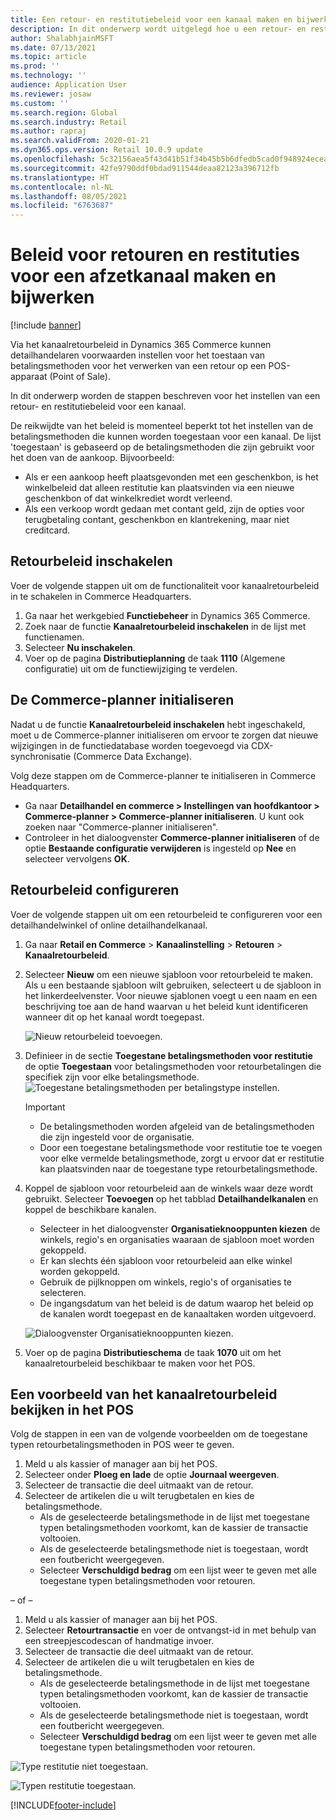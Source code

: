 ```yaml
---
title: Een retour- en restitutiebeleid voor een kanaal maken en bijwerken
description: In dit onderwerp wordt uitgelegd hoe u een retour- en restitutiebeleid instelt voor een kanaal.
author: ShalabhjainMSFT
ms.date: 07/13/2021
ms.topic: article
ms.prod: ''
ms.technology: ''
audience: Application User
ms.reviewer: josaw
ms.custom: ''
ms.search.region: Global
ms.search.industry: Retail
ms.author: rapraj
ms.search.validFrom: 2020-01-21
ms.dyn365.ops.version: Retail 10.0.9 update
ms.openlocfilehash: 5c32156aea5f43d41b51f34b45b5b6dfedb5cad0f948924ecea9b3d89e6bb402
ms.sourcegitcommit: 42fe9790ddf0bdad911544deaa82123a396712fb
ms.translationtype: HT
ms.contentlocale: nl-NL
ms.lasthandoff: 08/05/2021
ms.locfileid: "6763687"
---
```

# <a name="create-and-update-a-returns-and-refunds-policy-for-a-channel"></a>Beleid voor retouren en restituties voor een afzetkanaal maken en bijwerken

[!include [banner](includes/banner.md)]

Via het kanaalretourbeleid in Dynamics 365 Commerce kunnen detailhandelaren voorwaarden instellen voor het toestaan van betalingsmethoden voor het verwerken van een retour op een POS-apparaat (Point of Sale).  

In dit onderwerp worden de stappen beschreven voor het instellen van een retour- en restitutiebeleid voor een kanaal.

De reikwijdte van het beleid is momenteel beperkt tot het instellen van de betalingsmethoden die kunnen worden toegestaan voor een kanaal. De lijst 'toegestaan' is gebaseerd op de betalingsmethoden die zijn gebruikt voor het doen van de aankoop. Bijvoorbeeld:

- Als er een aankoop heeft plaatsgevonden met een geschenkbon, is het winkelbeleid dat alleen restitutie kan plaatsvinden via een nieuwe geschenkbon of dat winkelkrediet wordt verleend. 
- Als een verkoop wordt gedaan met contant geld, zijn de opties voor terugbetaling contant, geschenkbon en klantrekening, maar niet creditcard. 

## <a name="enable-return-policy"></a>Retourbeleid inschakelen

Voer de volgende stappen uit om de functionaliteit voor kanaalretourbeleid in te schakelen in Commerce Headquarters.

1. Ga naar het werkgebied **Functiebeheer** in Dynamics 365 Commerce.
1. Zoek naar de functie **Kanaalretourbeleid inschakelen** in de lijst met functienamen.
1. Selecteer **Nu inschakelen**.
1. Voer op de pagina **Distributieplanning** de taak **1110** (Algemene configuratie) uit om de functiewijziging te verdelen.

## <a name="initialize-the-commerce-scheduler"></a>De Commerce-planner initialiseren

Nadat u de functie **Kanaalretourbeleid inschakelen** hebt ingeschakeld, moet u de Commerce-planner initialiseren om ervoor te zorgen dat nieuwe wijzigingen in de functiedatabase worden toegevoegd via CDX-synchronisatie (Commerce Data Exchange). 

Volg deze stappen om de Commerce-planner te initialiseren in Commerce Headquarters.

- Ga naar **Detailhandel en commerce \> Instellingen van hoofdkantoor \> Commerce-planner \> Commerce-planner initialiseren**. U kunt ook zoeken naar "Commerce-planner initialiseren".
- Controleer in het dialoogvenster **Commerce-planner initialiseren** of de optie **Bestaande configuratie verwijderen** is ingesteld op **Nee** en selecteer vervolgens **OK**.

## <a name="configure-return-policy"></a>Retourbeleid configureren

Voer de volgende stappen uit om een retourbeleid te configureren voor een detailhandelwinkel of online detailhandelkanaal.

1. Ga naar **Retail en Commerce** \> **Kanaalinstelling** \> **Retouren** \> **Kanaalretourbeleid**.

1. Selecteer **Nieuw** om een nieuwe sjabloon voor retourbeleid te maken. Als u een bestaande sjabloon wilt gebruiken, selecteert u de sjabloon in het linkerdeelvenster. Voor nieuwe sjablonen voegt u een naam en een beschrijving toe aan de hand waarvan u het beleid kunt identificeren wanneer dit op het kanaal wordt toegepast.

   ![Nieuw retourbeleid toevoegen.](media/Return-policy-page1.png)
     
   
1. Definieer in de sectie **Toegestane betalingsmethoden voor restitutie** de optie **Toegestaan** voor betalingsmethoden voor retourbetalingen die specifiek zijn voor elke betalingsmethode.
   ![Toegestane betalingsmethoden per betalingstype instellen.](media/Return-policy-page2.png)
   
    > [!IMPORTANT]
    > - De betalingsmethoden worden afgeleid van de betalingsmethoden die zijn ingesteld voor de organisatie.
    > - Door een toegestane betalingsmethode voor restitutie toe te voegen voor elke vermelde betalingsmethode, zorgt u ervoor dat er restitutie kan plaatsvinden naar de toegestane type retourbetalingsmethode.
    
1. Koppel de sjabloon voor retourbeleid aan de winkels waar deze wordt gebruikt. Selecteer **Toevoegen** op het tabblad **Detailhandelkanalen** en koppel de beschikbare kanalen. 

    - Selecteer in het dialoogvenster **Organisatieknooppunten kiezen** de winkels, regio's en organisaties waaraan de sjabloon moet worden gekoppeld.
    - Er kan slechts één sjabloon voor retourbeleid aan elke winkel worden gekoppeld.
    - Gebruik de pijlknoppen om winkels, regio's of organisaties te selecteren.
    - De ingangsdatum van het beleid is de datum waarop het beleid op de kanalen wordt toegepast en de kanaaltaken worden uitgevoerd. 

    ![Dialoogvenster Organisatieknooppunten kiezen.](media/Return-policy-page3.png)

1. Voer op de pagina **Distributieschema** de taak **1070** uit om het kanaalretourbeleid beschikbaar te maken voor het POS.

## <a name="preview-the-channel-return-policy-in-the-pos"></a>Een voorbeeld van het kanaalretourbeleid bekijken in het POS

Volg de stappen in een van de volgende voorbeelden om de toegestane typen retourbetalingsmethoden in POS weer te geven.

1. Meld u als kassier of manager aan bij het POS.
1. Selecteer onder **Ploeg en lade** de optie **Journaal weergeven**.
1. Selecteer de transactie die deel uitmaakt van de retour. 
1. Selecteer de artikelen die u wilt terugbetalen en kies de betalingsmethode.  
    - Als de geselecteerde betalingsmethode in de lijst met toegestane typen betalingsmethoden voorkomt, kan de kassier de transactie voltooien.
    - Als de geselecteerde betalingsmethode niet is toegestaan, wordt een foutbericht weergegeven.
    - Selecteer **Verschuldigd bedrag** om een lijst weer te geven met alle toegestane typen betalingsmethoden voor retouren.

– of –

1. Meld u als kassier of manager aan bij het POS.
1. Selecteer **Retourtransactie** en voer de ontvangst-id in met behulp van een streepjescodescan of handmatige invoer. 
1. Selecteer de transactie die deel uitmaakt van de retour. 
1. Selecteer de artikelen die u wilt terugbetalen en kies de betalingsmethode.  
    - Als de geselecteerde betalingsmethode in de lijst met toegestane typen betalingsmethoden voorkomt, kan de kassier de transactie voltooien.
    - Als de geselecteerde betalingsmethode niet is toegestaan, wordt een foutbericht weergegeven.
    - Selecteer **Verschuldigd bedrag** om een lijst weer te geven met alle toegestane typen betalingsmethoden voor retouren.

![Type restitutie niet toegestaan.](media/Return-policy-page6.png)



![Typen restitutie toegestaan.](media/Return-policy-page5.png)


[!INCLUDE[footer-include](../includes/footer-banner.md)]
